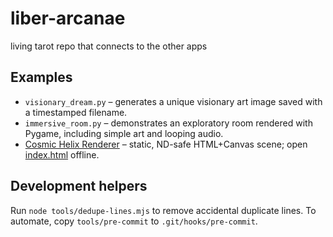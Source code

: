 # liber-arcanae
living tarot repo that connects to the other apps

## Examples
- `visionary_dream.py` – generates a unique visionary art image saved with a timestamped filename.
- `immersive_room.py` – demonstrates an exploratory room rendered with Pygame, including simple art and looping audio.
- [Cosmic Helix Renderer](./README_RENDERER.md) – static, ND-safe HTML+Canvas scene; open [index.html](./index.html) offline.

## Development helpers
Run `node tools/dedupe-lines.mjs` to remove accidental duplicate lines. To automate, copy `tools/pre-commit` to `.git/hooks/pre-commit`.
